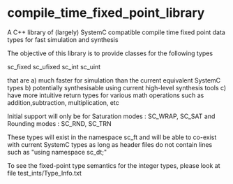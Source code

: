 compile_time_fixed_point_library
================================

A C++ library of (largely) SystemC compatible compile time fixed point data types for fast simulation and synthesis

The objective of this library is to provide classes for the following types

sc_fixed
sc_ufixed
sc_int 
sc_uint

that are
a) much faster for simulation than the current equivalent SystemC types
b) potentially synthesisable using current high-level synthesis tools
c) have more intuitive return types for various math operations such as addition,subtraction, multiplication, etc

Initial support will only be for 
Saturation modes : SC_WRAP, SC_SAT
and 
Rounding modes : SC_RND, SC_TRN

These types will exist in the namespace sc_ft and will be able to co-exist with current SystemC types as long as header
files do not contain lines such as "using namespace sc_dt;"


To see the fixed-point type semantics for the integer types, please look at file test_ints/Type_Info.txt
